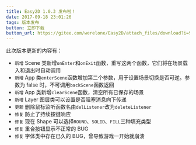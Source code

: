 ```yaml
---
title: Easy2D 1.0.3 发布啦！
date: 2017-09-18 23:01:26
tags: 版本发布
button: 立即下载
button_url: https://gitee.com/werelone/Easy2D/attach_files/download?i=97363&u=http%3A%2F%2Ffiles.git.oschina.net%2Fgroup1%2FM00%2F01%2FFF%2FPaAvDFnOJ0mAHs9PADPOTStPzfE006.exe%3Ftoken%3D322d619b1ad791cc6aa9b21e33f27769%26ts%3D1507462747%26attname%3DEasy2D_v1.0.3.exe
---
```

此次版本更新的内容有：

- `新增` Scene 类新增`onEnter`和`onExit`函数，重写这两个函数，它们将在场景载入和退出时自动调用
- `新增` App 类`enterScene`函数增加第二个参数，用于设置场景切换是否可逆。参数为 false 时，不可调用`backScene`函数返回
- `新增` App 类新增`clearScene`函数，清空所有已保存的场景
- `新增` Layer 图层类可以设置是否阻塞消息向下传递
- `更新` 删除鼠标监听函数名由`delListener`改为`deleteListener`
- `修复` 防止了持续按键响应
- `修复` 现在 Shape 可以选择`ROUND`、`SOLID`、`FILL`三种填充类型
- `修复` 重合按钮显示不正常的 BUG
- `修复` 字体类中存在已久的 BUG，曾导致游戏一开始就崩溃


<!-- more -->
